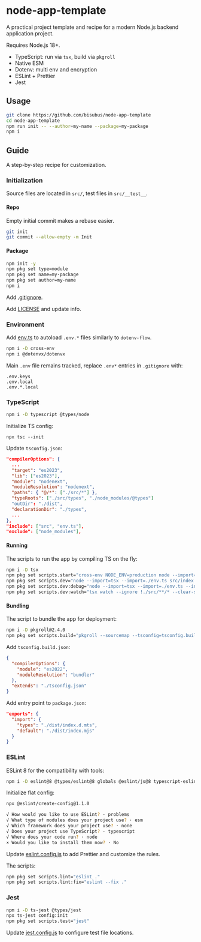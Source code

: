 ﻿# node-app-template

A practical project template and recipe for a modern Node.js backend application project.

Requires Node.js 18+.

- TypeScript: run via `tsx`, build via `pkgroll`
- Native ESM
- Dotenv: multi env and encryption 
- ESLint + Prettier
- Jest

## Usage

```sh
git clone https://github.com/bisubus/node-app-template
cd node-app-template
npm run init -- --author=my-name --package=my-package
npm i
```

## Guide

A step-by-step recipe for customization.

### Initialization

Source files are located in `src/`, test files in `src/__test__`.

#### Repo

Empty initial commit makes a rebase easier.

```sh
git init
git commit --allow-empty -m Init
```

#### Package

```sh
npm init -y
npm pkg set type=module
npm pkg set name=my-package
npm pkg set author=my-name
npm i
```

Add [.gitignore](https://github.com/github/gitignore/blob/main/Node.gitignore).

Add [LICENSE](https://github.com/git/git-scm.com/blob/main/MIT-LICENSE.txt) and update info.

### Environment

Add [env.ts](env.ts) to autoload `.env.*` files similarly to `dotenv-flow`.

```sh
npm i -D cross-env
npm i @dotenvx/dotenvx
```


Main `.env` file remains tracked, replace `.env*` entries in `.gitignore` with:

```
.env.keys
.env.local
.env.*.local
```

### TypeScript

```sh
npm i -D typescript @types/node
```

Initialize TS config:

```
npx tsc --init
```

Update `tsconfig.json`:

```json
"compilerOptions": {
  ...    
  "target": "es2023",
  "lib": ["es2023"],
  "module": "nodenext",
  "moduleResolution": "nodenext",
  "paths": { "@/*": ["./src/*"] },
  "typeRoots": ["./src/types", "./node_modules/@types"]
  "outDir": "./dist",
  "declarationDir": "./types",
  ...
},
"include": ["src", "env.ts"],
"exclude": ["node_modules"],


```
#### Running

The scripts to run the app by compiling TS on the fly:

```sh
npm i -D tsx
npm pkg set scripts.start="cross-env NODE_ENV=production node --import=tsx --import=./env.ts src/index.ts"
npm pkg set scripts.dev="node --import=tsx --import=./env.ts src/index.ts"
npm pkg set scripts.dev:debug="node --import=tsx --import=./env.ts --inspect-brk src/index.ts"
npm pkg set scripts.dev:watch="tsx watch --ignore !./src/**/* --clear-screen=false --import=./env.ts src/index.ts"
```

#### Bundling

The script to bundle the app for deployment:

```sh
npm i -D pkgroll@2.4.0
npm pkg set scripts.build="pkgroll --sourcemap --tsconfig=tsconfig.build.json"
```

Add `tsconfig.build.json`:

```json
{
  "compilerOptions": {
    "module": "es2022",
    "moduleResolution": "bundler"
  },
  "extends": "./tsconfig.json"
}
```

Add entry point to `package.json`:

```json
"exports": {
  "import": {
    "types": "./dist/index.d.mts",
    "default": "./dist/index.mjs"
  }
}
```

### ESLint

ESLint 8 for the compatibility with tools:

```sh
npm i -D eslint@8 @types/eslint@8 globals @eslint/js@8 typescript-eslint@7 prettier eslint-config-prettier eslint-plugin-prettier
```

Initialize flat config:

```sh
npx @eslint/create-config@1.1.0

√ How would you like to use ESLint? · problems
√ What type of modules does your project use? · esm
√ Which framework does your project use? · none
√ Does your project use TypeScript? · typescript
√ Where does your code run? · node
× Would you like to install them now? · No
```

Update [eslint.config.js](eslint.config.js) to add Prettier and customize the rules.

The scripts:

```sh
npm pkg set scripts.lint="eslint ."
npm pkg set scripts.lint:fix="eslint --fix ."
```

### Jest

```sh
npm i -D ts-jest @types/jest
npx ts-jest config:init
npm pkg set scripts.test="jest"
```

Update [jest.config.js](jest.config.js) to configure test file locations.
